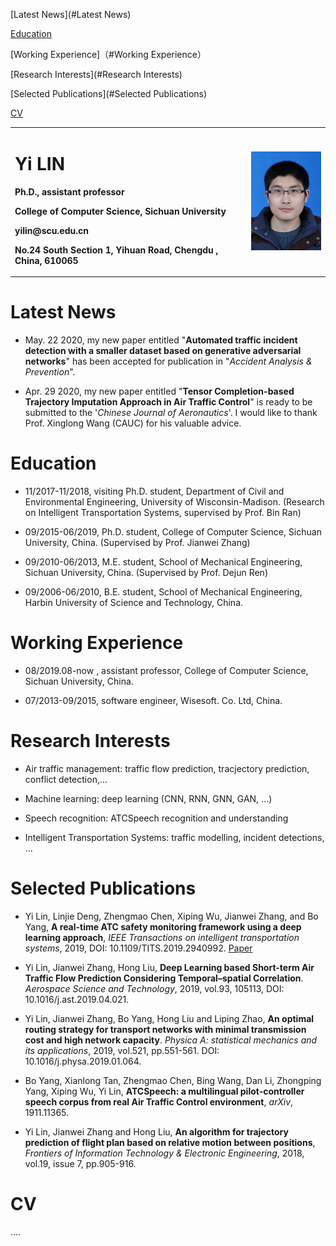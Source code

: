 [Latest News](#Latest News)  

[Education](#Education)  

[Working Experience]（#Working Experience）  

[Research Interests](#Research Interests)  

[Selected Publications](#Selected Publications)  

[CV](#CV)   

<table border="0">
  <tr>
    <td width="75%">
      <h1>Yi LIN</h1>
      <p><b>Ph.D., assistant professor</b></p>
      <p><b>College of Computer Science, Sichuan University</b></p>
      <p><b>yilin@scu.edu.cn</b></p>
      <p><b>No.24 South Section 1, Yihuan Road, Chengdu , China, 610065</b></p>
    </td>
    <td width="25%">
      <img src="/lyi.jpg" width="100%">     
    </td>
  </tr>
</table>


# Latest News

- May. 22 2020, my new paper entitled "**Automated traffic incident detection with a smaller dataset based on generative adversarial networks**" has been accepted for publication in "*Accident Analysis & Prevention*".    

- Apr. 29 2020, my new paper entitled "**Tensor Completion-based Trajectory Imputation Approach in Air Traffic Control**" is ready to be submitted to the '*Chinese Journal of Aeronautics*'. I would like to thank Prof. Xinglong Wang (CAUC) for his valuable advice.
 
# Education 

- 11/2017-11/2018, visiting Ph.D. student, Department of Civil and Environmental Engineering, University of Wisconsin-Madison. (Research on Intelligent Transportation Systems, supervised by Prof. Bin Ran)    

- 09/2015-06/2019, Ph.D. student, College of Computer Science, Sichuan University, China. (Supervised by Prof.  Jianwei Zhang)  

- 09/2010-06/2013, M.E. student, School of Mechanical Engineering, Sichuan University, China. (Supervised by Prof.  Dejun Ren)    

- 09/2006-06/2010, B.E. student, School of Mechanical Engineering, Harbin University of Science and Technology, China.    
  
# Working Experience    

- 08/2019.08-now , assistant professor, College of Computer Science, Sichuan University, China.      

- 07/2013-09/2015, software engineer, Wisesoft. Co. Ltd, China.    

# Research Interests

- Air traffic management: traffic flow prediction, tracjectory prediction, conflict detection,...    

- Machine learning: deep learning (CNN, RNN, GNN, GAN, ...)    

- Speech recognition: ATCSpeech recognition and understanding    

- Intelligent Transportation Systems: traffic modelling, incident detections, ...    


# Selected Publications
- Yi Lin, Linjie Deng, Zhengmao Chen, Xiping Wu, Jianwei Zhang, and Bo Yang, **A real-time ATC safety monitoring framework using a deep learning approach**, *IEEE Transactions on intelligent transportation systems*, 2019, DOI: 10.1109/TITS.2019.2940992. [Paper](https://ieeexplore.ieee.org/document/8846596)    

- Yi Lin, Jianwei Zhang, Hong Liu, **Deep Learning based Short-term Air Traffic Flow Prediction Considering Temporal–spatial Correlation**. *Aerospace Science and Technology*, 2019, vol.93, 105113, DOI: 10.1016/j.ast.2019.04.021.    

- Yi Lin, Jianwei Zhang, Bo Yang, Hong Liu and Liping Zhao, **An optimal routing strategy for transport networks with minimal transmission cost and high network capacity**. *Physica A: statistical mechanics and its applications*, 2019, vol.521, pp.551-561. DOI: 10.1016/j.physa.2019.01.064.  

- Bo Yang, Xianlong Tan, Zhengmao Chen, Bing Wang, Dan Li, Zhongping Yang, Xiping Wu, Yi Lin, **ATCSpeech: a multilingual pilot-controller speech corpus from real Air Traffic Control environment**, *arXiv*, 1911.11365.  

- Yi Lin, Jianwei Zhang and Hong Liu, **An algorithm for trajectory prediction of flight plan based on relative motion between positions**, *Frontiers of Information Technology & Electronic Engineering*, 2018, vol.19, issue 7, pp.905-916.   


# CV
....
